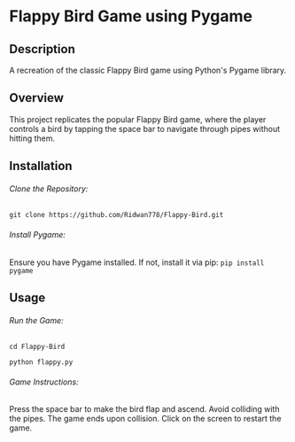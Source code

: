 # Flappy Bird Game using Pygame

## Description

A recreation of the classic Flappy Bird game using Python's Pygame library.

## Overview

This project replicates the popular Flappy Bird game, where the player controls a bird by tapping the space bar to navigate through pipes without hitting them.

## Installation
###### Clone the Repository:
```git clone https://github.com/Ridwan778/Flappy-Bird.git ```

###### Install Pygame:
Ensure you have Pygame installed. If not, install it via pip:
``` pip install pygame ```

## Usage
###### Run the Game:
``` cd Flappy-Bird ``` 

``` python flappy.py ```

###### Game Instructions:
Press the space bar to make the bird flap and ascend.
Avoid colliding with the pipes. The game ends upon collision.
Click on the screen to restart the game.
